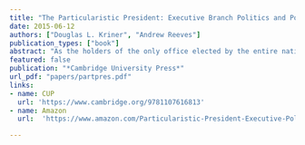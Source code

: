 ```yaml
---
title: "The Particularistic President: Executive Branch Politics and Political Inequality"
date: 2015-06-12
authors: ["Douglas L. Kriner", "Andrew Reeves"]
publication_types: ["book"]
abstract: "As the holders of the only office elected by the entire nation, presidents have long claimed to be sole stewards of the interests of all Americans. Scholars have largely agreed, positing the president as an important counterbalance to the parochial impulses of members of Congress. This supposed fact is often invoked in arguments for concentrating greater power in the executive branch. Douglas L. Kriner and Andrew Reeves challenge this notion and, through an examination of a diverse range of policies from disaster declarations, to base closings, to the allocation of federal spending, show that presidents, like members of Congress, are particularistic. Presidents routinely pursue policies that allocate federal resources in a way that disproportionately benefits their more narrow partisan and electoral constituencies. Though presidents publicly don the mantle of a national representative, in reality they are particularistic politicians who prioritize the needs of certain constituents over others."
featured: false
publication: "*Cambridge University Press*"
url_pdf: "papers/partpres.pdf"
links:
- name: CUP
  url: 'https://www.cambridge.org/9781107616813'
- name: Amazon
  url:  'https://www.amazon.com/Particularistic-President-Executive-Political-Inequality/dp/1107616816'

---
```


